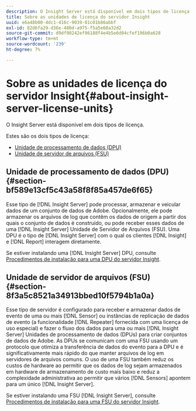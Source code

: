 ```yaml
---
description: O Insight Server está disponível em dois tipos de licença.
title: Sobre as unidades de licença do servidor Insight
uuid: e6a48b00-4dc1-416c-9039-01c01b86abbf
exl-id: 82d6fa29-d36e-480d-a975-f5a5e60a32d2
source-git-commit: d9df90242ef96188f4e4b5e6d04cfef196b0a628
workflow-type: tm+mt
source-wordcount: '239'
ht-degree: 7%

---
```


# Sobre as unidades de licença do servidor Insight{#about-insight-server-license-units}

O Insight Server está disponível em dois tipos de licença.

Estes são os dois tipos de licença:

* [Unidade de processamento de dados (DPU)](../../../home/c-inst-svr/c-install-ins-svr/c-abt-inst-svr-lic-units.md#section-bf589e13cf5c43a58f8f85a457de6f65)
* [Unidade de servidor de arquivos (FSU)](../../../home/c-inst-svr/c-install-ins-svr/c-abt-inst-svr-lic-units.md#section-8f3a5c8521a34913bbed10f5794b1a0a)

## Unidade de processamento de dados (DPU) {#section-bf589e13cf5c43a58f8f85a457de6f65}

Esse tipo de [!DNL Insight Server] pode processar, armazenar e veicular dados de um conjunto de dados de Adobe. Opcionalmente, ele pode armazenar os arquivos de log que contêm os dados de origem a partir dos quais o conjunto de dados é construído, ou pode receber esses dados de uma [!DNL Insight Server] Unidade de Servidor de Arquivos (FSU). Uma DPU é o tipo de [!DNL Insight Server] com o qual os clientes [!DNL Insight] e [!DNL Report] interagem diretamente.

Se estiver instalando uma [!DNL Insight Server] DPU, consulte [Procedimentos de instalação para uma DPU do servidor Insight](../../../home/c-inst-svr/c-install-ins-svr/t-install-proc-inst-svr-dpu/t-install-proc-inst-svr-dpu.md#task-ce1ac85294604467ab750b24176d25bc).

## Unidade de servidor de arquivos (FSU) {#section-8f3a5c8521a34913bbed10f5794b1a0a}

Esse tipo de servidor é configurado para receber e armazenar dados de evento de uma ou mais [!DNL Sensor] ou instâncias de replicação de dados de evento (a funcionalidade [!DNL Repeater] fornecida com uma licença de uso especial) e fazer o fluxo dos dados para uma ou mais [!DNL Insight Server] Unidades de processamento de dados (DPUs) para criar conjuntos de dados de Adobe. As DPUs se comunicam com uma FSU usando um protocolo que otimiza a transferência de dados do evento para a DPU e é significativamente mais rápido do que manter arquivos de log em servidores de arquivos comuns. O uso de uma FSU também reduz os custos de hardware ao permitir que os dados de log sejam armazenados em hardware de armazenamento de custo mais baixo e reduz a complexidade administrativa ao permitir que vários [!DNL Sensors] apontem para um único [!DNL Insight Server].

Se estiver instalando uma FSU [!DNL Insight Server], consulte [Procedimentos de instalação para uma FSU do servidor Insight](../../../home/c-inst-svr/c-install-ins-svr/t-inst-proc-fsu.md#task-e4a4a791b6694119ba45b36f3e573016).
